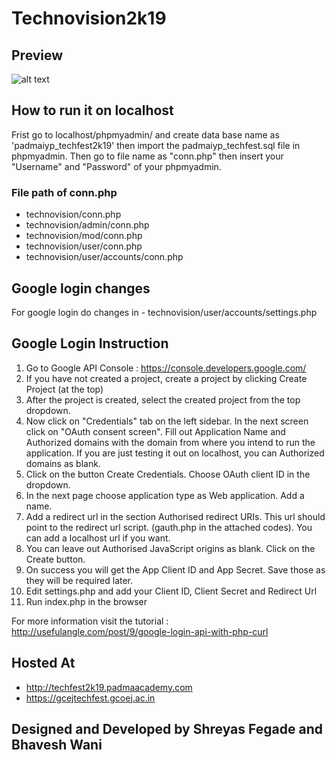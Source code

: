 # Technovision2k19

## Preview

![alt text](http://padmasoft.padmaacademy.com/technovision2k19/home.png)

## How to run it on localhost
Frist go to localhost/phpmyadmin/ and create data base name as 'padmaiyp_techfest2k19' then import the padmaiyp_techfest.sql file in phpmyadmin.
Then go to file name as "conn.php" then insert your "Username" and "Password" of your phpmyadmin.
### File path of conn.php
-	technovision/conn.php
-	technovision/admin/conn.php
-	technovision/mod/conn.php
-	technovision/user/conn.php
-	technovision/user/accounts/conn.php

## Google login changes
For google login do changes in - technovision/user/accounts/settings.php

## Google Login Instruction
1) Go to Google API Console : https://console.developers.google.com/
2) If you have not created a project, create a project by clicking Create Project (at the top)
3) After the project is created, select the created project from the top dropdown.
4) Now click on "Credentials" tab on the left sidebar. In the next screen click on "OAuth consent screen". Fill out Application Name and Authorized domains with the domain from where you intend to run the application. If you are just testing it out on localhost, you can Authorized domains as blank. 
5) Click on the button Create Credentials. Choose OAuth client ID in the dropdown.
6) In the next page choose application type as Web application. Add a name.
7) Add a redirect url in the section Authorised redirect URIs. This url should point to the redirect url script. (gauth.php in the attached codes). You can add a localhost url if you want.
8) You can leave out Authorised JavaScript origins as blank. Click on the Create button.
9) On success you will get the App Client ID and App Secret. Save those as they will be required later.
10) Edit settings.php and add your Client ID, Client Secret and Redirect Url
11) Run index.php in the browser

For more information visit the tutorial : http://usefulangle.com/post/9/google-login-api-with-php-curl


## Hosted At


-   <http://techfest2k19.padmaacademy.com>
-   <https://gcejtechfest.gcoej.ac.in>


## Designed and Developed by Shreyas Fegade and Bhavesh Wani

